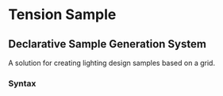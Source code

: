# Tension Sample
## Declarative Sample Generation System
A solution for creating lighting design samples based on a grid.

### Syntax

